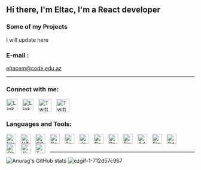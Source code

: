 ## Hi there, I'm Eltac, I'm a React developer

### Some of my Projects

I will update here

### E-mail :


<span>eltacem@code.edu.az</span>

---

### Connect with me:

[<img align="left" alt="Linkedin" width="30px" src="https://upload.wikimedia.org/wikipedia/commons/thumb/c/ca/LinkedIn_logo_initials.png/800px-LinkedIn_logo_initials.png" style="padding-right:10px;" />][linkedin]
[<img align="left" alt="Linkedin" width="30px" src="https://upload.wikimedia.org/wikipedia/commons/thumb/d/d5/Facebook_F_icon.svg/2048px-Facebook_F_icon.svg.png" style="padding-right:10px;" />][facebook]
[<img align="left" alt="Twitter" width="35px" src="https://upload.wikimedia.org/wikipedia/commons/thumb/8/8c/Gmail_Icon_%282013-2020%29.svg/1200px-Gmail_Icon_%282013-2020%29.svg.png" style="padding-right:10px;" />][e-mail]
[<img align="left" alt="Twitter" width="35px" src="https://upload.wikimedia.org/wikipedia/sco/thumb/9/9f/Twitter_bird_logo_2012.svg/1200px-Twitter_bird_logo_2012.svg.png" style="padding-right:10px;" />][twitter]

<br />
<br />

### Languages and Tools:
<img align="left" alt="Visual Studio Code" width="26px" src="https://cdn.jsdelivr.net/npm/simple-icons@6.13.0/icons/visualstudiocode.svg" style="padding-right:10px;" />
<img align="left" alt="HTML5" width="26px" src="https://cdn.jsdelivr.net/npm/simple-icons@6.13.0/icons/html5.svg" style="padding-right:10px;" />
<img align="left" alt="CSS3" width="26px" src="https://cdn.jsdelivr.net/npm/simple-icons@6.13.0/icons/css3.svg" style="padding-right:10px;" />
<img align="left" alt="Bootstrap" width="26px" src="https://cdn.jsdelivr.net/npm/simple-icons@6.13.0/icons/bootstrap.svg" style="padding-right:10px;" />
<img align="left" alt="Sass" width="26px" src="https://cdn.jsdelivr.net/npm/simple-icons@6.13.0/icons/sass.svg" style="padding-right:10px;" />
<img align="left" alt="JavaScript" width="26px" src="https://cdn.jsdelivr.net/npm/simple-icons@6.13.0/icons/javascript.svg" style="padding-right:10px;" />
<img align="left" alt="React" width="26px" src="https://cdn.jsdelivr.net/npm/simple-icons@6.13.0/icons/react.svg" style="padding-right:10px;" />
<img align="left" alt="Redux" width="26px" src="https://cdn.jsdelivr.net/npm/simple-icons@6.13.0/icons/redux.svg" style="padding-right:10px;" />
<img align="left" alt="Firebase" width="26px" src="https://cdn.jsdelivr.net/npm/simple-icons@6.13.0/icons/firebase.svg" style="padding-right:10px;" />
<img align="left" alt="Adobe XD" width="26px" src="https://cdn.jsdelivr.net/npm/simple-icons@6.13.0/icons/adobexd.svg" style="padding-right:10px;" />
<img align="left" alt="Figma" width="26px" src="https://cdn.jsdelivr.net/npm/simple-icons@6.13.0/icons/figma.svg" style="padding-right:10px;" />
<img align="left" alt="Git" width="26px" src="https://cdn.jsdelivr.net/npm/simple-icons@6.13.0/icons/git.svg" style="padding-right:10px;" />
<img align="left" alt="GitHub" width="26px" src="https://cdn.jsdelivr.net/npm/simple-icons@6.13.0/icons/github.svg" style="padding-right:10px;" />
<img align="left" alt="Jira" width="26px" src="https://cdn.jsdelivr.net/npm/simple-icons@6.13.0/icons/jirasoftware.svg" style="padding-right:10px;" />
<img align="left" alt="Trello" width="26px" src="https://cdn.jsdelivr.net/npm/simple-icons@6.13.0/icons/trello.svg" style="padding-right:10px;" />
<br />
<br />

---

[linkedin]: https://az.linkedin.com/in/eltac-malik-107941200
[twitter]: https://twitter.com/EMalikmammadov
[facebook]:https://www.facebook.com/profile.php?id=100007173333595
[e-mail]:https://mail.google.com/mail/u/0/?tab=rm&ogbl#inbox


![Anurag's GitHub stats](https://github-readme-stats.vercel.app/api?username=eizeek&theme=chartreuse-dark&show_icons=true ) ![ezgif-1-712d57c967](https://user-images.githubusercontent.com/113392926/216329899-d10d0b23-5129-48fb-a633-a00672ae5388.gif
) 
